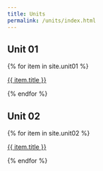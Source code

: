 ```yaml
---
title: Units
permalink: /units/index.html 
---
```


## Unit 01
{% for item in site.unit01 %}
  <p><a href="{{ item.url | prepend: site.baseurl}}">{{ item.title }}</a></p>
{% endfor %}

## Unit 02
{% for item in site.unit02 %}
  <p><a href="{{ item.url | prepend: site.baseurl}}">{{ item.title }}</a></p>
{% endfor %}

